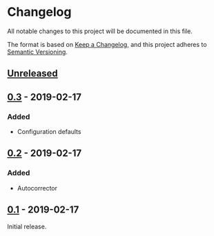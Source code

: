 # Changelog
All notable changes to this project will be documented in this file.

The format is based on [Keep a Changelog](https://keepachangelog.com/en/1.0.0/),
and this project adheres to [Semantic Versioning](https://semver.org/spec/v2.0.0.html).

## [Unreleased]

## [0.3] - 2019-02-17

### Added

- Configuration defaults

## [0.2] - 2019-02-17

### Added

- Autocorrector

## [0.1] - 2019-02-17

Initial release.

[Unreleased]: https://github.com/shanecav84/rubocop-ordered_methods/compare/v0.3...HEAD
[0.3]: https://github.com/shanecav84/rubocop-ordered_methods/compare/v0.2...v0.3
[0.2]: https://github.com/shanecav84/rubocop-ordered_methods/compare/v0.1...v0.2
[0.1]: https://github.com/shanecav84/rubocop-ordered_methods/releases/tag/v0.1
